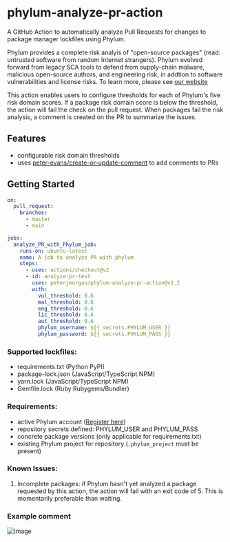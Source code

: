 # phylum-analyze-pr-action
A GitHub Action to automatically analyze Pull Requests for changes to package manager lockfiles using Phylum.

Phylum provides a complete risk analyis of "open-source packages" (read: untrusted software from random Internet strangers). Phylum evolved forward from legacy SCA tools to defend from supply-chain malware, malicious open-source authors, and engineering risk, in addtion to software vulnerabilities and license risks. To learn more, please see [our website](https://phylum.io)

This action enables users to configure thresholds for each of Phylum's five risk domain scores. If a package risk domain score is below the threshold, the action will fail the check on the pull request. When packages fail the risk analysis, a comment is created on the PR to summarize the issues.

## Features
- configurable risk domain thresholds
- uses [peter-evans/create-or-update-comment](https://github.com/marketplace/actions/create-or-update-comment) to add comments to PRs

## Getting Started
```yaml
on:
  pull_request:
    branches:
      - master
      - main

jobs:
  analyze_PR_with_Phylum_job:
    runs-on: ubuntu-latest
    name: A job to analyze PR with phylum
    steps:
      - uses: actions/checkout@v2
      - id: analyze-pr-test
        uses: peterjmorgan/phylum-analyze-pr-action@v1.2
        with:
          vul_threshold: 0.6
          mal_threshold: 0.6
          eng_threshold: 0.6
          lic_threshold: 0.6
          aut_threshold: 0.6
          phylum_username: ${{ secrets.PHYLUM_USER }}
          phylum_password: ${{ secrets.PHYLUM_PASS }}
```

### Supported lockfiles:
- requirements.txt (Python PyPI)
- package-lock.json (JavaScript/TypeScript NPM)
- yarn.lock (JavaScript/TypeScript NPM)
- Gemfile.lock (Ruby Rubygems/Bundler)

### Requirements:
- active Phylum account ([Register here](https://app.phylum.io/auth/registration))
- repository secrets defined: PHYLUM_USER and PHYLUM_PASS
- concrete package versions (only applicable for requirements.txt)
- existing Phylum project for repository (`.phylum_project` must be present)

### Known Issues:
1. Incomplete packages: if Phylum hasn't yet analyzed a package requested by this action, the action will fail with an exit code of 5. This is momentarily preferable than waiting.

### Example comment
![image](https://user-images.githubusercontent.com/132468/140830714-24acc278-0102-4613-b006-6032a62b6896.png)

